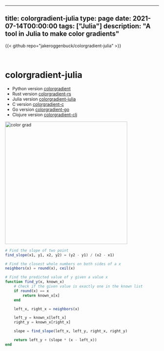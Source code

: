 
---
title: colorgradient-julia
type: page
date: 2021-07-14T00:00:00
tags: ["Julia"]
description: "A tool in Julia to make color gradients"
---

{{< github repo="jakeroggenbuck/colorgradient-julia" >}}

<br>

# colorgradient-julia
- Python version [colorgradient](https://github.com/JakeRoggenbuck/colorgradient)
- Rust version [colorgradient-rs](https://github.com/JakeRoggenbuck/colorgradient-rs)
- Julia version [colorgradient-julia](https://github.com/JakeRoggenbuck/colorgradient-julia)
- C version [colorgradient-c](https://github.com/JakeRoggenbuck/colorgradient-c)
- Go version [colorgradient-go](https://github.com/JakeRoggenbuck/colorgradient-go)
- Clojure version [colorgradient-clj](https://github.com/JakeRoggenbuck/colorgradient-clj)

<img width="400" alt="color grad" src="https://user-images.githubusercontent.com/35516367/210163818-5f286e55-9b2a-431c-a397-c1a24a37dbb1.png">

```jl
# Find the slope of two point
find_slope(x1, y1, x2, y2) = (y2 - y1) / (x2 - x1)

# Find the closest whole numbers on both sides of a x
neighbors(x) = round(x), ceil(x)

# Find the predicted value of y given a value x
function find_y(x, known_x)
    # Check if the given value is exactly one in the known list
    if round(x) == x
        return known_x[x]
    end

    left_x, right_x = neighbors(x)

    left_y = known_x[left_x]
    right_y = known_x[right_x]

    slope = find_slope(left_x, left_y, right_x, right_y)

    return left_y + (slope * (x - left_x))
end
```
